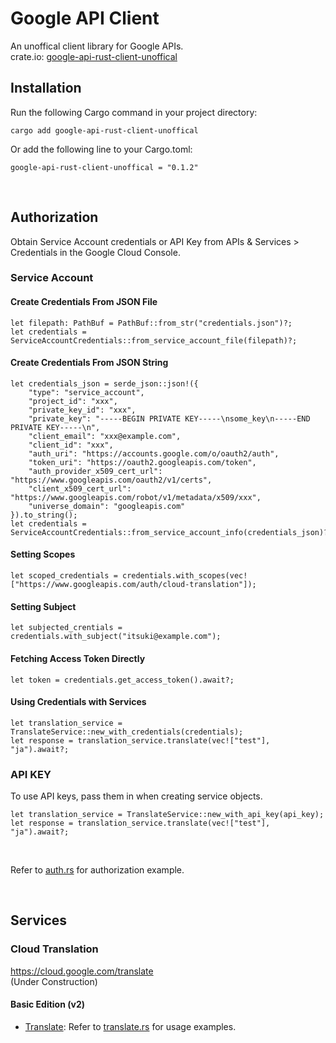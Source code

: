 # Google API Client
An unoffical client library for Google APIs. <br>
crate.io: [google-api-rust-client-unoffical](https://crates.io/crates/google-api-rust-client-unoffical)
<br>

## Installation
Run the following Cargo command in your project directory:
```
cargo add google-api-rust-client-unoffical
```
Or add the following line to your Cargo.toml:
```
google-api-rust-client-unoffical = "0.1.2"
```
<br>

## Authorization
Obtain Service Account credentials or API Key from APIs & Services > Credentials in the Google Cloud Console. 


### Service Account 
#### Create Credentials From JSON File
```
let filepath: PathBuf = PathBuf::from_str("credentials.json")?;
let credentials = ServiceAccountCredentials::from_service_account_file(filepath)?;
```

#### Create Credentials From JSON String
```
let credentials_json = serde_json::json!({
    "type": "service_account",
    "project_id": "xxx",
    "private_key_id": "xxx",
    "private_key": "-----BEGIN PRIVATE KEY-----\nsome_key\n-----END PRIVATE KEY-----\n",
    "client_email": "xxx@example.com",
    "client_id": "xxx",
    "auth_uri": "https://accounts.google.com/o/oauth2/auth",
    "token_uri": "https://oauth2.googleapis.com/token",
    "auth_provider_x509_cert_url": "https://www.googleapis.com/oauth2/v1/certs",
    "client_x509_cert_url": "https://www.googleapis.com/robot/v1/metadata/x509/xxx",
    "universe_domain": "googleapis.com"
}).to_string();
let credentials = ServiceAccountCredentials::from_service_account_info(credentials_json)?;
```
#### Setting Scopes
```
let scoped_credentials = credentials.with_scopes(vec!["https://www.googleapis.com/auth/cloud-translation"]);
```

#### Setting Subject
```
let subjected_crentials = credentials.with_subject("itsuki@example.com");
```

#### Fetching Access Token Directly
```
let token = credentials.get_access_token().await?;
```

#### Using Credentials with Services
```
let translation_service = TranslateService::new_with_credentials(credentials);
let response = translation_service.translate(vec!["test"], "ja").await?;
```


### API KEY
To use API keys, pass them in when creating service objects. 
```
let translation_service = TranslateService::new_with_api_key(api_key);
let response = translation_service.translate(vec!["test"], "ja").await?;
```
<br>

Refer to [auth.rs](/examples/auth.rs) for authorization example.

<br>

## Services

### Cloud Translation
https://cloud.google.com/translate <br>
(Under Construction)

#### Basic Edition (v2)
- [Translate](https://cloud.google.com/translate/docs/basic/translating-text#translate_translate_text-drest): Refer to [translate.rs](/examples/translate.rs) for usage examples.

